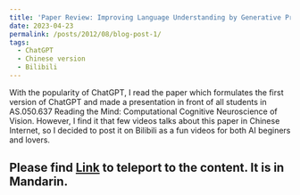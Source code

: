 ```yaml
---
title: 'Paper Review: Improving Language Understanding by Generative Pre-Training'
date: 2023-04-23
permalink: /posts/2012/08/blog-post-1/
tags:
  - ChatGPT
  - Chinese version
  - Bilibili
---
```


With the popularity of ChatGPT, I read the paper which formulates the first version of ChatGPT and made a presentation in front of all students in AS.050.637 Reading the Mind: Computational Cognitive Neuroscience of Vision. However, I find it that few videos talks about this paper in Chinese Internet, so I decided to post it on Bilibili as a fun videos for both AI beginers and lovers. 

Please find [Link](https://www.bilibili.com/video/BV1Mh4y1n7jx/?vd_source=44e59135ff8ebe625c429dcc8047a742) to teleport to the content. It is in Mandarin.  
---